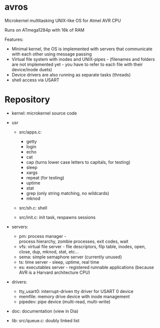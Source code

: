 # avros

Microkernel multitasking UNIX-like OS for Atmel AVR CPU

Runs on ATmega1284p with 16k of RAM

Features:
- Minimal kernel, the OS is implemented with servers that
  communicate with each other using message passing
- Virtual file system with inodes and UNIX-pipes - 
  (filenames and folders are not implemented yet - you have to refer to each file with their device/inode duets)
- Device drivers are also running as separate tasks (threads)
- shell access via USART


Repository
==========

* kernel: microkernel source code

* usr
    * src/apps.c:
        * getty
        * login
        * echo
        * cat
        * cap (turns lower case letters to capitals, for testing)
        * sleep
        * xargs
        * repeat (for testing)
        * uptime
        * stat
        * grep (only string matching, no wildcards)
        * mknod

    * src/sh.c: shell
    * src/init.c: init task, respawns sessions

* servers:
    * pm: process manager -  
        process hierarchy, zombie processes, exit codes, wait
    * vfs: virtual file server - 
        file descriptors, filp table, inodes, open, close,
        dup, mknod, stat, etc...
    * sema: simple semaphore server (currently unused)
    * ts: time server - 
        sleep, uptime, real time
    * es: executables server - 
        registered runnable applications
        (because AVR is a Harvard architecture CPU)

* drivers:
    * tty_usart0: interrupt-driven tty driver for USART 0 device
    * memfile: memory drive device with inode management
    * pipedev: pipe device (multi-read, multi-write)

* doc: documentation (view in Dia)

* lib:
    src/queue.c: doubly linked list


    
